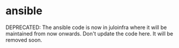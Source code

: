 # ansible

DEPRECATED: The ansible code is now in juloinfra where it will be maintained
from now onwards. Don't update the code here. It will be removed soon.

